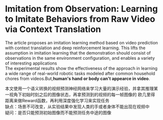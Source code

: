Imitation from Observation: Learning to Imitate Behaviors from Raw Video via Context Translation
===
  
  The article proposes an imitation learning method based on video prediction with context translation
and deep reinforcement learning. This lifts the assumption in imitation learning that the demonstration should consist
of observations in the same environment configuration, and enables a variety of interesting applications  
  The experimental results show the effectiveness of the approach in learning a wide range of real-world robotic
tasks modeled after common household chores from videos.But,**human's hand or body can't appearce in video**.  

本文使用一个语义转换的视频预测神经网络来学习大量的演示经验，并拿其推理某一视角下初始时刻之后的图像状态，再拿预测到的视频的每一帧图像的
欧几里得距离来做Reward函数，再利用深度强化学习来实现任务  
缺点：场景不可改变，从实验结果中发现人类的手或者身体不能出现在视频中  
疑问：是否只能预测初始图像而不能预测任务中途的图像
